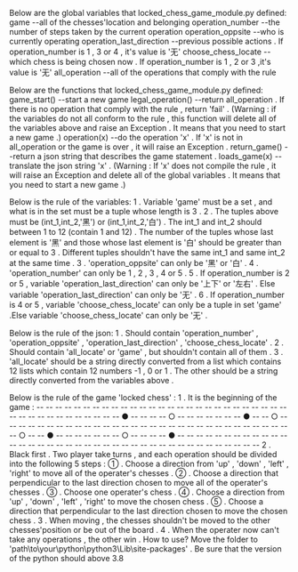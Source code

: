 Below are the global variables that locked_chess_game_module.py defined:
	game --all of the chesses'location and belonging
	operation_number --the number of steps taken by the current operation
	operation_oppsite --who is currently operating
	operation_last_direction --previous possible actions . If operation_number is 1 , 3 or 4 , it's value is '无'
	choose_chess_locate --which chess is being chosen now . If operation_number is 1 , 2 or 3 ,it's value is '无'
	all_operation --all of the operations that comply with the rule

Below are the functions that locked_chess_game_module.py defined:
	game_start() --start a new game
	legal_operation() --return all_operation . If there is no operation that comply with the rule , return 'fail' . (Warning : if the variables do not all conform to the rule , this function will delete all of the variables above and raise an Exception . It means that you need to start a new game .)
	operation(x) --do the operation 'x' . If 'x' is not in all_operation or the game is over , it will raise an Exception .
	return_game() --return a json string that describes the game statement .
	loads_game(x) --translate the json string 'x' . (Warning : If 'x' does not compile the rule , it will raise an Exception and delete all of the global variables . It means that you need to start a new game .)

Below is the rule of the variables:
	1 . Variable 'game' must be a set , and what is in the set must be a tuple whose length is 3 .
	2 . The tuples above must be (int_1,int_2,'黑') or (int_1,int_2,'白') . The int_1 and int_2 should between 1 to 12 (contain 1 and 12) . The number of the tuples whose last element is '黑' and those whose last element is '白' should be greater than or equal to 3 . Different tuples shouldn't have the same int_1 and same int_2 at the same time .
	3 . 'operation_oppsite' can only be '黑' or '白' .
	4 . 'operation_number' can only be 1 , 2 , 3 , 4 or 5 .
	5 . If operation_number is 2 or 5 , variable 'operation_last_direction' can only be '上下' or '左右' . Else variable 'operation_last_direction' can only be '无' .
	6 . If operation_number is 4 or 5 , variable 'choose_chess_locate' can only be a tuple in set 'game' .Else variable 'choose_chess_locate' can only be '无' .

Below is the rule of the json:
	1 . Should contain 'operation_number' , 'operation_oppsite' , 'operation_last_direction' , 'choose_chess_locate' .
	2 . Should contain 'all_locate' or 'game' , but shouldn't contain all of them .
	3 . 'all_locate' should be a string directly converted from a list which contains 12 lists which contain 12 numbers -1 , 0 or 1 . The other should be a string directly converted from the variables above .

Below is the rule of the game 'locked chess' :
	1 . It is the beginning of the game :
		-- -- -- -- -- -- -- -- -- -- -- --
		-- -- -- -- -- -- -- -- -- -- -- --
		-- -- -- -- -- -- -- -- -- -- -- --
		-- -- --  ● -- -- -- -- ○ -- -- --
		-- -- -- --  ● -- -- ○ -- -- -- --
		-- -- -- -- -- -- -- -- -- -- -- --
		-- -- -- -- -- -- -- -- -- -- -- --
		-- -- -- --  ○ -- -- ● -- -- -- --
		-- -- --  ○ -- -- -- -- ● -- -- --
		-- -- -- -- -- -- -- -- -- -- -- --
		-- -- -- -- -- -- -- -- -- -- -- --
		-- -- -- -- -- -- -- -- -- -- -- --
	2 . Black first . Two player take turns , and each operation should be divided into the following 5 steps :
		① . Choose a direction from 'up' , 'down' , 'left' , 'right' to move all of the operater's chesses . 
		② . Choose a direction that perpendicular to the last direction chosen to move all of the operater's chesses . 
		③ . Choose one operater's  chess .
		④ . Choose a direction from 'up' , 'down' , 'left' , 'right' to move the chosen chess .
		⑤ . Choose a direction that perpendicular to the last direction chosen to move the chosen chess .
	3 . When moving , the chesses shouldn't be moved to the other chesses'position or be out of the board .
	4 . When the operater now can't take any operations , the other win .
 How to use?
 Move the folder to 'path\to\your\python\python3\Lib\site-packages' . Be sure that the version of the python should above 3.8
